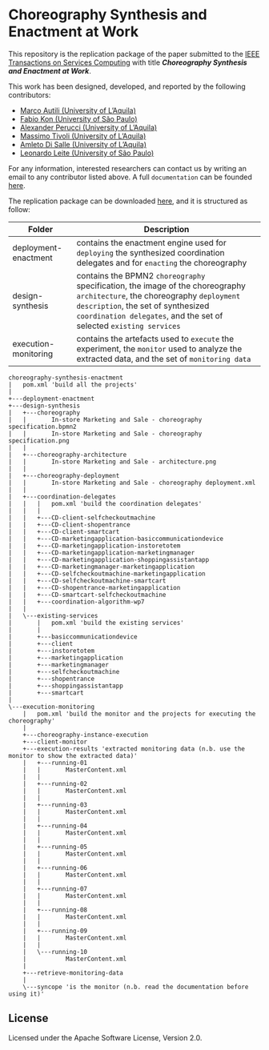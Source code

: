 Choreography Synthesis and Enactment at Work
=======================
This repository is the replication package of the paper submitted to the [IEEE Transactions on Services Computing](https://www.computer.org/web/tsc) with title ***Choreography Synthesis and Enactment at Work***.

This work has been designed, developed, and reported by the following contributors:
 - [Marco Autili (University of L’Aquila)](mailto:marco.autili@univaq.it)
 - [Fabio Kon (University of São Paulo)](mailto:kon@ime.usp.br)
 - [Alexander Perucci (University of L’Aquila)](mailto:alexander.perucci@univaq.it)
 - [Massimo Tivoli (University of L’Aquila)](mailto:massimo.tivoli@univaq.it)
 - [Amleto Di Salle (University of L’Aquila)](mailto:amleto.disalle@univaq.it)
 - [Leonardo Leite (University of São Paulo)](mailto:leofl@ime.usp.br)

For any information, interested researchers can contact us by writing an email to any contributor listed above. A full `documentation` can be founded [here](https://).

The replication package can be downloaded [here](https://github.com/sesygroup/choreography-synthesis-enactment/archive/master.zip), and it is structured as follow:

| Folder                | Description  |
|-----------------------|--------------|
|  deployment-enactment | contains the enactment engine used for `deploying` the synthesized coordination delegates and for `enacting` the choreography |
|  design-synthesis     | contains the BPMN2 `choreography` specification, the image of the choreography `architecture`, the choreography `deployment description`, the set of synthesized `coordination delegates`, and the set of selected `existing services` |
|  execution-monitoring | contains the artefacts used to `execute` the experiment, the `monitor` used to analyze the extracted data, and the set of `monitoring data` |


```shell 
choreography-synthesis-enactment
|   pom.xml 'build all the projects'
|
+---deployment-enactment
+---design-synthesis
|   +---choreography
|   |       In-store Marketing and Sale - choreography specification.bpmn2
|   |       In-store Marketing and Sale - choreography specification.png
|   |
|   +---choreography-architecture
|   |       In-store Marketing and Sale - architecture.png
|   |
|   +---choreography-deployment
|   |       In-store Marketing and Sale - choreography deployment.xml
|   |
|   +---coordination-delegates
|   |   |   pom.xml 'build the coordination delegates'
|   |   |
|   |   +---CD-client-selfcheckoutmachine
|   |   +---CD-client-shopentrance
|   |   +---CD-client-smartcart
|   |   +---CD-marketingapplication-basiccommunicationdevice
|   |   +---CD-marketingapplication-instoretotem
|   |   +---CD-marketingapplication-marketingmanager
|   |   +---CD-marketingapplication-shoppingassistantapp
|   |   +---CD-marketingmanager-marketingapplication
|   |   +---CD-selfcheckoutmachine-marketingapplication
|   |   +---CD-selfcheckoutmachine-smartcart
|   |   +---CD-shopentrance-marketingapplication
|   |   +---CD-smartcart-selfcheckoutmachine
|   |   +---coordination-algorithm-wp7
|   |
|   \---existing-services
|       |   pom.xml 'build the existing services'
|       |
|       +---basiccommunicationdevice
|       +---client
|       +---instoretotem
|       +---marketingapplication
|       +---marketingmanager
|       +---selfcheckoutmachine
|       +---shopentrance
|       +---shoppingassistantapp
|       +---smartcart
|
\---execution-monitoring
    |   pom.xml 'build the monitor and the projects for executing the choreography'
    |
    +---choreography-instance-execution
    +---client-monitor
    +---execution-results 'extracted monitoring data (n.b. use the monitor to show the extracted data)'
    |   +---running-01
    |   |       MasterContent.xml
    |   |
    |   +---running-02
    |   |       MasterContent.xml
    |   |
    |   +---running-03
    |   |       MasterContent.xml
    |   |
    |   +---running-04
    |   |       MasterContent.xml
    |   |
    |   +---running-05
    |   |       MasterContent.xml
    |   |
    |   +---running-06
    |   |       MasterContent.xml
    |   |
    |   +---running-07
    |   |       MasterContent.xml
    |   |
    |   +---running-08
    |   |       MasterContent.xml
    |   |
    |   +---running-09
    |   |       MasterContent.xml
    |   |
    |   \---running-10
    |           MasterContent.xml
    |
    +---retrieve-monitoring-data
    |
    \---syncope 'is the monitor (n.b. read the documentation before using it)'
```

## License
Licensed under the Apache Software License, Version 2.0.
